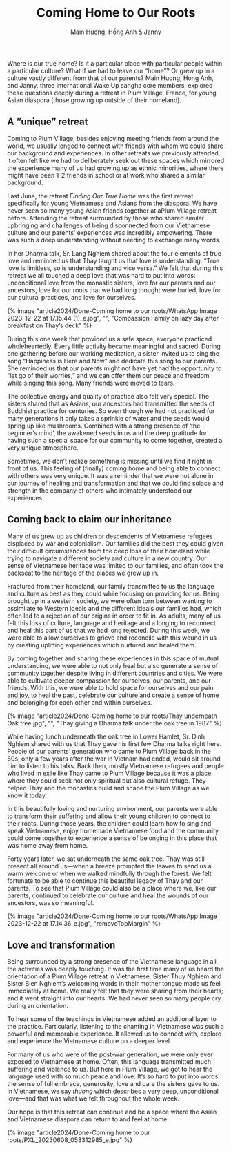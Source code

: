 ﻿---
title: Coming Home to Our Roots
author: Main Hương, Hồng Anh & Janny
---

<!-- https://plumvillage.org/articles/coming-home-to-our-roots -->

<p class="editors-preface">Where is our true home? Is it a particular place with particular people within a particular culture? What if we had to leave our “home”? Or grew up in a culture vastly different from that of our parents? Main Huong, Hong Anh, and Janny, three international Wake Up sangha core members, explored these questions deeply during a retreat in Plum Village, France, for young Asian diaspora (those growing up outside of their homeland).</p>

## A “unique” retreat

Coming to Plum Village, besides enjoying meeting friends from around the world, we usually longed to connect with friends with whom we could share our background and experiences. In other retreats we previously attended, it often felt like we had to deliberately seek out these spaces which mirrored the experience many of us had growing up as ethnic minorities, where there might have been 1-2 friends in school or at work who shared a similar background.

Last June, the retreat *Finding Our True Home* was the first retreat specifically for young Vietnamese and Asians from the diaspora. We have never seen so many young Asian friends together at aPlum Village retreat before. Attending the retreat surrounded by those who shared similar upbringing and challenges of being disconnected from our Vietnamese culture and our parents’ experiences was incredibly empowering. There was such a deep understanding without needing to exchange many words. 

In her Dharma talk, Sr. Lang Nghiem shared about the four elements of true love and reminded us that Thay taught us that love is understanding. “True love is limitless, so is understanding and vice versa.” We felt that during this retreat we all touched a deep love that was hard to put into words: unconditional love from the monastic sisters, love for our parents and our ancestors, love for our roots that we had long thought were buried, love for our cultural practices, and love for ourselves.

{% image "article2024/Done-Coming home to our roots/WhatsApp Image 2023-12-22 at 17.15.44 (1)_e.jpg", "", "Compassion Family on lazy day after breakfast on Thay’s deck" %}

During this one week that provided us a safe space, everyone practiced wholeheartedly. Every little activity became meaningful and sacred. During one gathering before our working meditation, a sister invited us to sing the song “Happiness is Here and Now” and dedicate this song to our parents. She reminded us that our parents might not have yet had the opportunity to “let go of their worries,” and we can offer them our peace and freedom while singing this song. Many friends were moved to tears.

The collective energy and quality of practice also felt very special. The sisters shared that as Asians, our ancestors had transmitted the seeds of Buddhist practice for centuries. So even though we had not practiced for many generations it only takes a sprinkle of water and the seeds would spring up like mushrooms. Combined with a strong presence of ‘the beginner’s mind’, the awakened seeds in us and the deep gratitude for having such a special space for our community to come together, created a very unique atmosphere.

Sometimes, we don’t realize something is missing until we find it right in front of us. This feeling of (finally) coming home and being able to connect with others was very unique. It was a reminder that we were not alone in our journey of healing and transformation and that we could find solace and strength in the company of others who intimately understood our experiences.

## Coming back to claim our inheritance

Many of us grew up as children or descendents of Vietnamese refugees displaced by war and colonialism. Our families did the best they could given their difficult circumstances from the deep loss of their homeland while trying to navigate a different society and culture in a new country. Our sense of Vietnamese heritage was limited to our families, and often took the backseat to the heritage of the places we grew up in.

Fractured from their homeland, our family transmitted to us the language and culture as best as they could while focusing on providing for us. Being brought up in a western society, we were often torn between wanting to assimilate to Western ideals and the different ideals our families had, which often led to a rejection of our origins in order to fit in. As adults, many of us felt this loss of culture, language and heritage and a longing to reconnect and heal this part of us that we had long rejected. During this week, we were able to allow ourselves to grieve and reconcile with this wound in us by creating uplifting experiences which nurtured and healed them.

By coming together and sharing these experiences in this space of mutual understanding, we were able to not only heal but also generate a sense of community together despite living in different countries and cities. We were able to cultivate deeper compassion for ourselves, our parents, and our friends. With this, we were able to hold space for ourselves and our pain and joy, to heal the past, celebrate our culture and create a sense of home and belonging for each other and within ourselves.

{% image "article2024/Done-Coming home to our roots/Thay underneath Oak tree.jpg", "", "Thay giving a Dharma talk under the oak tree in 1987" %}

While having lunch underneath the oak tree in Lower Hamlet, Sr. Dinh Nghiem shared with us that Thay gave his first few Dharma talks right here. People of our parents’ generation who came to Plum Village back in the 80s, only a few years after the war in Vietnam had ended, would sit around him to listen to his talks. Back then, mostly Vietnamese refugees and people who lived in exile like Thay came to Plum Village because it was a place where they could seek not only spiritual but also cultural refuge. They helped Thay and the monastics build and shape the Plum Village as we know it today.

In this beautifully loving and nurturing environment, our parents were able to transform their suffering and allow their young children to connect to their roots. During those years, the children could learn how to sing and speak Vietnamese, enjoy homemade Vietnamese food and the community could come together to experience a sense of belonging in this place that was home away from home. 

Forty years later, we sat underneath the same oak tree. Thay was still present all around us—when a breeze prompted the leaves to send us a warm welcome or when we walked mindfully through the forest. We felt fortunate to be able to continue this beautiful legacy of Thay and our parents. To see that Plum Village could also be a place where we, like our parents, continued to celebrate our culture and heal the wounds of our ancestors, was so meaningful.

{% image "article2024/Done-Coming home to our roots/WhatsApp Image 2023-12-22 at 17.14.36_e.jpg", "removeTopMargin" %}

## Love and transformation

Being surrounded by a strong presence of the Vietnamese language in all the activities was deeply touching. It was the first time many of us heard the orientation of a Plum Village retreat in Vietnamese. Sister Thuy Nghiem and Sister Bien Nghiem’s welcoming words in their mother tongue made us feel immediately at home. We really felt that they were sharing from their hearts; and it went straight into our hearts. We had never seen so many people cry during an orientation.

To hear some of the teachings in Vietnamese added an additional layer to the practice. Particularly, listening to the chanting in Vietnamese was such a powerful and memorable experience. It allowed us to connect with, explore and experience the Vietnamese culture on a deeper level.

For many of us who were of the post-war generation, we were only ever exposed to Vietnamese at home. Often, this language transmitted much suffering and violence to us. But here in Plum Village, we got to hear the language used with so much peace and love. It’s so hard to put into words the sense of full embrace, generosity, love and care the sisters gave to us. In Vietnamese, we say *thương* which describes a very deep, unconditional love—and that was what we felt throughout the whole week. 

Our hope is that this retreat can continue and be a space where the Asian and Vietnamese diaspora can return to and feel at home.

<div class="article-end"></div>

{% image "article2024/Done-Coming home to our roots/PXL_20230608_053312985_e.jpg" %}